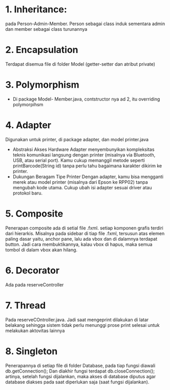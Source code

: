 # 1. Inheritance:
pada Person-Admin-Member. Person sebagai class induk sementara admin dan member sebagai class turunannya

# 2. Encapsulation 
Terdapat disemua file di folder Model (getter-setter dan atribut private)
# 3. Polymorphism
- Di package Model- Member.java, contstructor nya ad 2, itu overriding polymorpihsm

# 4. Adapter
Digunakan untuk printer, di package adapter, dan model printer.java
-	Abstraksi Akses Hardware
Adapter menyembunyikan kompleksitas teknis komunikasi langsung dengan printer (misalnya via Bluetooth, USB, atau serial port). Kamu cukup memanggil metode seperti printBarcode(String id) tanpa perlu tahu bagaimana karakter dikirim ke printer.
-	 Dukungan Beragam Tipe Printer
Dengan adapter, kamu bisa mengganti merek atau model printer (misalnya dari Epson ke RPP02) tanpa mengubah kode utama. Cukup ubah isi adapter sesuai driver atau protokol baru.

# 5. Composite
Penerapan composite ada di setial file .fxml. setiap komponen grafis terdiri dari hierarkis. Misalnya pada sidebar di tiap file .fxml, tersusun atas elemen paling dasar yaitu, anchor pane, lalu ada vbox dan di dalamnya terdapat button. 
Jadi cara membuktikannya, kalau vbox di hapus, maka semua tombol di dalam vbox akan hilang.

# 6. Decorator
Ada pada reserveController

# 7. Thread
Pada reserveCOntroller.java. Jadi saat mengeprint dilakukan di latar belakang  sehingga sistem tidak perlu menunggi prose print selesai untuk melakukan aktovitas lainnya

# 8. Singleton
Penerapannya di setiap file di folder Database, pada tiap fungsi diawali db.getConnection();
Dan diakhir fungsi terdapat db.closeConnection(); artinya, setelah fungsi dijalankan, maka akses di database diputus agar database diakses pada saat diperlukan saja (saat fungsi dijalankan).
